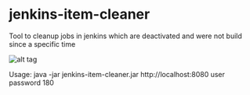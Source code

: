 jenkins-item-cleaner
=====================

Tool to cleanup jobs in jenkins which are deactivated and were not build since a specific time

![alt tag](https://travis-ci.org/SchweizerischeBundesbahnen/jenkins-item-cleaner.svg?branch=master)

Usage: java -jar jenkins-item-cleaner.jar http://localhost:8080 user password 180
